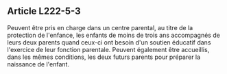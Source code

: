 ## Article L222-5-3

Peuvent être pris en charge dans un centre parental, au titre de la protection de l'enfance, les enfants de
moins de trois ans accompagnés de leurs deux parents quand ceux-ci ont besoin d'un soutien éducatif dans
l'exercice de leur fonction parentale. Peuvent également être accueillis, dans les mêmes conditions, les deux
futurs parents pour préparer la naissance de l'enfant.

